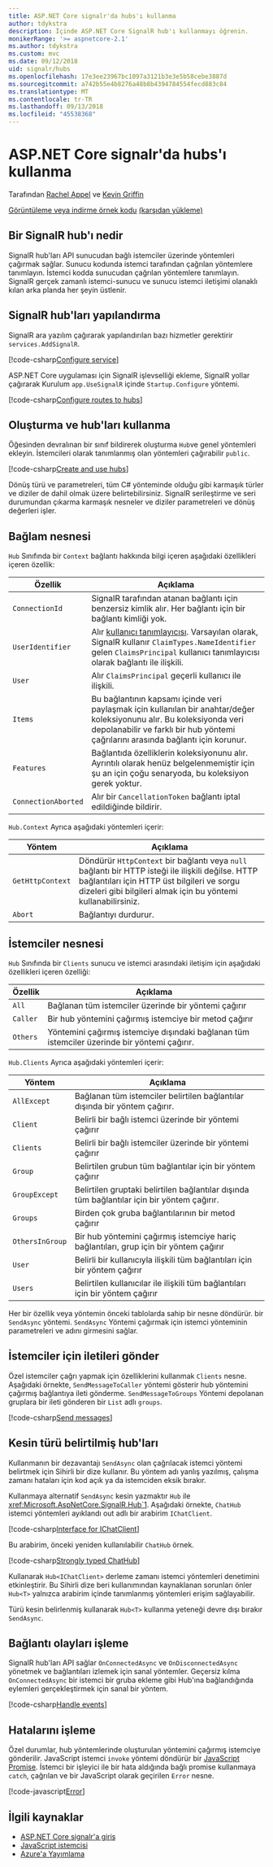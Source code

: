 ```yaml
---
title: ASP.NET Core signalr'da hubs'ı kullanma
author: tdykstra
description: İçinde ASP.NET Core SignalR hub'ı kullanmayı öğrenin.
monikerRange: '>= aspnetcore-2.1'
ms.author: tdykstra
ms.custom: mvc
ms.date: 09/12/2018
uid: signalr/hubs
ms.openlocfilehash: 17e3ee23967bc1097a3121b3e3e5b58cebe3887d
ms.sourcegitcommit: a742b55e4b8276a48b8b4394784554fecd883c84
ms.translationtype: MT
ms.contentlocale: tr-TR
ms.lasthandoff: 09/13/2018
ms.locfileid: "45538368"
---
```

# <a name="use-hubs-in-signalr-for-aspnet-core"></a>ASP.NET Core signalr'da hubs'ı kullanma

Tarafından [Rachel Appel](https://twitter.com/rachelappel) ve [Kevin Griffin](https://twitter.com/1kevgriff)

[Görüntüleme veya indirme örnek kodu](https://github.com/aspnet/Docs/tree/master/aspnetcore/signalr/hubs/sample/ ) [(karşıdan yükleme)](xref:tutorials/index#how-to-download-a-sample)

## <a name="what-is-a-signalr-hub"></a>Bir SignalR hub'ı nedir

SignalR hub'ları API sunucudan bağlı istemciler üzerinde yöntemleri çağırmak sağlar. Sunucu kodunda istemci tarafından çağrılan yöntemlere tanımlayın. İstemci kodda sunucudan çağrılan yöntemlere tanımlayın. SignalR gerçek zamanlı istemci-sunucu ve sunucu istemci iletişimi olanaklı kılan arka planda her şeyin üstlenir.

## <a name="configure-signalr-hubs"></a>SignalR hub'ları yapılandırma

SignalR ara yazılım çağırarak yapılandırılan bazı hizmetler gerektirir `services.AddSignalR`.

[!code-csharp[Configure service](hubs/sample/startup.cs?range=38)]

ASP.NET Core uygulaması için SignalR işlevselliği ekleme, SignalR yollar çağırarak Kurulum `app.UseSignalR` içinde `Startup.Configure` yöntemi.

[!code-csharp[Configure routes to hubs](hubs/sample/startup.cs?range=57-60)]

## <a name="create-and-use-hubs"></a>Oluşturma ve hub'ları kullanma

Öğesinden devralınan bir sınıf bildirerek oluşturma `Hub`ve genel yöntemleri ekleyin. İstemcileri olarak tanımlanmış olan yöntemleri çağırabilir `public`.

[!code-csharp[Create and use hubs](hubs/sample/hubs/chathub.cs?range=8-37)]

Dönüş türü ve parametreleri, tüm C# yönteminde olduğu gibi karmaşık türler ve diziler de dahil olmak üzere belirtebilirsiniz. SignalR serileştirme ve seri durumundan çıkarma karmaşık nesneler ve diziler parametreleri ve dönüş değerleri işler.

## <a name="the-context-object"></a>Bağlam nesnesi

`Hub` Sınıfında bir `Context` bağlantı hakkında bilgi içeren aşağıdaki özellikleri içeren özellik:

| Özellik | Açıklama |
| ------ | ----------- |
| `ConnectionId` | SignalR tarafından atanan bağlantı için benzersiz kimlik alır. Her bağlantı için bir bağlantı kimliği yok.|
| `UserIdentifier` | Alır [kullanıcı tanımlayıcısı](xref:signalr/groups). Varsayılan olarak, SignalR kullanır `ClaimTypes.NameIdentifier` gelen `ClaimsPrincipal` kullanıcı tanımlayıcısı olarak bağlantı ile ilişkili. |
| `User` | Alır `ClaimsPrincipal` geçerli kullanıcı ile ilişkili. |
| `Items` | Bu bağlantının kapsamı içinde veri paylaşmak için kullanılan bir anahtar/değer koleksiyonunu alır. Bu koleksiyonda veri depolanabilir ve farklı bir hub yöntemi çağrılarını arasında bağlantı için korunur. |
| `Features` | Bağlantıda özelliklerin koleksiyonunu alır. Ayrıntılı olarak henüz belgelenmemiştir için şu an için çoğu senaryoda, bu koleksiyon gerek yoktur. |
| `ConnectionAborted` | Alır bir `CancellationToken` bağlantı iptal edildiğinde bildirir. |

`Hub.Context` Ayrıca aşağıdaki yöntemleri içerir:

| Yöntem | Açıklama |
| ------ | ----------- |
| `GetHttpContext` | Döndürür `HttpContext` bir bağlantı veya `null` bağlantı bir HTTP isteği ile ilişkili değilse. HTTP bağlantıları için HTTP üst bilgileri ve sorgu dizeleri gibi bilgileri almak için bu yöntemi kullanabilirsiniz. |
| `Abort` | Bağlantıyı durdurur. |

## <a name="the-clients-object"></a>İstemciler nesnesi

`Hub` Sınıfında bir `Clients` sunucu ve istemci arasındaki iletişim için aşağıdaki özellikleri içeren özelliği:

| Özellik | Açıklama |
| ------ | ----------- |
| `All` | Bağlanan tüm istemciler üzerinde bir yöntemi çağırır |
| `Caller` | Bir hub yöntemini çağırmış istemciye bir metod çağırır |
| `Others` | Yöntemini çağırmış istemciye dışındaki bağlanan tüm istemciler üzerinde bir yöntemi çağırır. |


`Hub.Clients` Ayrıca aşağıdaki yöntemleri içerir:

| Yöntem | Açıklama |
| ------ | ----------- |
| `AllExcept` | Bağlanan tüm istemciler belirtilen bağlantılar dışında bir yöntem çağırır. |
| `Client` | Belirli bir bağlı istemci üzerinde bir yöntemi çağırır |
| `Clients` | Belirli bir bağlı istemciler üzerinde bir yöntemi çağırır |
| `Group` | Belirtilen grubun tüm bağlantılar için bir yöntem çağırır  |
| `GroupExcept` | Belirtilen gruptaki belirtilen bağlantılar dışında tüm bağlantılar için bir yöntem çağırır. |
| `Groups` | Birden çok gruba bağlantılarının bir metod çağırır  |
| `OthersInGroup` | Bir hub yöntemini çağırmış istemciye hariç bağlantıları, grup için bir yöntem çağırır  |
| `User` | Belirli bir kullanıcıyla ilişkili tüm bağlantıları için bir yöntem çağırır |
| `Users` | Belirtilen kullanıcılar ile ilişkili tüm bağlantıları için bir yöntem çağırır |

Her bir özellik veya yöntemin önceki tablolarda sahip bir nesne döndürür. bir `SendAsync` yöntemi. `SendAsync` Yöntemi çağırmak için istemci yönteminin parametreleri ve adını girmesini sağlar.

## <a name="send-messages-to-clients"></a>İstemciler için iletileri gönder

Özel istemciler çağrı yapmak için özelliklerini kullanmak `Clients` nesne. Aşağıdaki örnekte, `SendMessageToCaller` yöntemi gösterir hub yöntemini çağırmış bağlantıya ileti gönderme. `SendMessageToGroups` Yöntemi depolanan gruplara bir ileti gönderen bir `List` adlı `groups`.

[!code-csharp[Send messages](hubs/sample/hubs/chathub.cs?range=15-24)]

## <a name="strongly-typed-hubs"></a>Kesin türü belirtilmiş hub'ları

Kullanmanın bir dezavantajı `SendAsync` olan çağrılacak istemci yöntemi belirtmek için Sihirli bir dize kullanır. Bu yöntem adı yanlış yazılmış, çalışma zamanı hataları için kod açık ya da istemciden eksik bırakır.

Kullanmaya alternatif `SendAsync` kesin yazmaktır `Hub` ile <xref:Microsoft.AspNetCore.SignalR.Hub`1>. Aşağıdaki örnekte, `ChatHub` istemci yöntemleri ayıklandı out adlı bir arabirim `IChatClient`.  

[!code-csharp[Interface for IChatClient](hubs/sample/hubs/ichatclient.cs?name=snippet_IChatClient)]

Bu arabirim, önceki yeniden kullanılabilir `ChatHub` örnek.

[!code-csharp[Strongly typed ChatHub](hubs/sample/hubs/StronglyTypedChatHub.cs?range=8-18,36)]

Kullanarak `Hub<IChatClient>` derleme zamanı istemci yöntemleri denetimini etkinleştirir. Bu Sihirli dize beri kullanımından kaynaklanan sorunları önler `Hub<T>` yalnızca arabirim içinde tanımlanmış yöntemleri erişim sağlayabilir.

Türü kesin belirlenmiş kullanarak `Hub<T>` kullanma yeteneği devre dışı bırakır `SendAsync`.

## <a name="handle-events-for-a-connection"></a>Bağlantı olayları işleme

SignalR hub'ları API sağlar `OnConnectedAsync` ve `OnDisconnectedAsync` yönetmek ve bağlantıları izlemek için sanal yöntemler. Geçersiz kılma `OnConnectedAsync` bir istemci bir gruba ekleme gibi Hub'ına bağlandığında eylemleri gerçekleştirmek için sanal bir yöntem.

[!code-csharp[Handle events](hubs/sample/hubs/chathub.cs?range=26-36)]

## <a name="handle-errors"></a>Hatalarını işleme

Özel durumlar, hub yöntemlerinde oluşturulan yöntemini çağırmış istemciye gönderilir. JavaScript istemci `invoke` yöntemi döndürür bir [JavaScript Promise](https://developer.mozilla.org/docs/Web/JavaScript/Guide/Using_promises). İstemci bir işleyici ile bir hata aldığında bağlı promise kullanmaya `catch`, çağrılan ve bir JavaScript olarak geçirilen `Error` nesne.

[!code-javascript[Error](hubs/sample/wwwroot/js/chat.js?range=23)]

## <a name="related-resources"></a>İlgili kaynaklar

* [ASP.NET Core signalr'a giriş](xref:signalr/introduction)
* [JavaScript istemcisi](xref:signalr/javascript-client)
* [Azure'a Yayımlama](xref:signalr/publish-to-azure-web-app)
